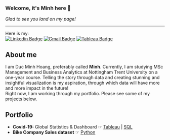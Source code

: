 ### Welcome, it's Minh here 👋
*Glad to see you land on my page!*  

---
Here is my:  
[![Linkedin Badge](https://img.shields.io/badge/-@minhdhoang-blue?style=flat-square&logo=Linkedin&logoColor=white&link=https://www.linkedin.com/in/minhdhoang/)](https://www.linkedin.com/in/minhdhoang/) [![Gmail Badge](https://img.shields.io/badge/-@ducminh.hoang95@gmail.com-c14438?style=flat-square&logo=Gmail&logoColor=white&link=mailto:ducminh.hoang95@gmail.com)](mailto:ducminh.hoang95@gmail.com) [![Tableau Badge](https://img.shields.io/badge/-@duc.minh.hoang-orange?style=flat-square&logoColor=white&logo=Tableau&link=https://public.tableau.com/app/profile/duc.minh.hoang)](https://public.tableau.com/app/profile/duc.minh.hoang)
## About me
I am Duc Minh Hoang, preferably called **Minh**. Currently, I am studying MSc Management and Business Analytics at Nottingham Trent University on a one-year course. Telling the story through data and creating stunning and insightful visualization is my aspiration, through which data will have more and more impact in the future!  
Right now, I am working through my portfolio. Please see some of my projects below.

## Portfolio
* **Covid-19:** Global Statistics & Dashboard ☞ [Tableau](https://public.tableau.com/app/profile/duc.minh.hoang/viz/Covid-19GlobalStatisticsDashboard/Dashboard1?publish=yes) | [SQL](https://github.com/minhdhoang/Covid-19-Global-Statistics-Dashboard/blob/405f940e356fe813f78a2d2a6ed96a37df772f2f/Covid_19Script.sql)
* **Bike Company Sales dataset** ☞ [Python](https://github.com/minhdhoang/Bike-Analysis/blob/6249f4637a1a355cad0eb4ecc62e42151230d3f4/portfolio-analyse-customer-spending-habit.ipynb)
